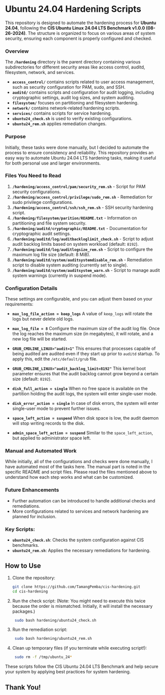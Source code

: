 # Ubuntu 24.04 Hardening Scripts

This repository is designed to automate the hardening process for **Ubuntu 24.04**, following the **CIS Ubuntu Linux 24.04 LTS Benchmark v1.0.0 (08-26-2024)**. The structure is organized to focus on various areas of system security, ensuring each component is properly configured and checked. 

### Overview

The **`/hardening`** directory is the parent directory containing various subdirectories for different security areas like access control, auditd, filesystem, network, and services.

- **`access_control/`** contains scripts related to user access management, such as security configuration for PAM, sudo, and SSH.
- **`auditd/`** contains scripts and configuration for audit logging, including cryptographic settings, audit log sizes, and system auditing.
- **`filesystem/`** focuses on partitioning and filesystem hardening.
- **`network/`** contains network-related hardening scripts.
- **`services/`** contains scripts for service hardening.
- **`ubuntu24_check.sh`** is used to verify existing configurations.
- **`ubuntu24_rem.sh`** applies remediation changes.

### Purpose

Initially, these tasks were done manually, but I decided to automate the process to ensure consistency and reliability. This repository provides an easy way to automate Ubuntu 24.04 LTS hardening tasks, making it useful for both personal use and larger environments.

### Files You Need to Read

1. **`/hardening/access_control/pam/security_rem.sh`** - Script for PAM security configurations.
2. **`/hardening/access_control/privilege/sudo_rem.sh`** - Remediation for sudo privilege configurations.
3. **`/hardening/access_control/ssh/ssh_rem.sh`** - SSH security hardening script.
4. **`/hardening/filesystem/parition/README.txt`** - Information on partitioning and file system security.
5. **`/hardening/auditd/cryptographic/README.txt`** - Documentation for cryptographic audit settings.
6. **`/hardening/auditd/log/auditbackloglimit_check.sh`** - Script to adjust audit backlog limits based on system workload (default: `8192`).
7. **`/hardening/auditd/log/auditlogsize_rem.sh`** - Script to configure the maximum log file size (default: 8 MiB).
8. **`/hardening/auditd/system/auditsystemdisable_rem.sh`** - Remediation script to disable system auditing (currently set to single).
9. **`/hardening/auditd/system/auditsystem_warn.sh`** - Script to manage audit system warnings (currently in suspend mode).

### Configuration Details

These settings are configurable, and you can adjust them based on your requirements:

- **`max_log_file_action = keep_logs`**
  A value of `keep_logs` will rotate the logs but never delete old logs.

- **`max_log_file = 8`**
  Configure the maximum size of the audit log file. Once the log reaches the maximum size (in megabytes), it will rotate, and a new log file will be started.

- **`GRUB_CMDLINE_LINUX="audit=1"`**
  This ensures that processes capable of being audited are audited even if they start up prior to `auditd` startup. To apply this, edit the `/etc/default/grub` file.

- **`GRUB_CMDLINE_LINUX="audit_backlog_limit=8192"`**
  This kernel boot parameter ensures that the audit backlog cannot grow beyond a certain size (default: `8192`).

- **`disk_full_action = single`**
  When no free space is available on the partition holding the audit logs, the system will enter single-user mode.

- **`disk_error_action = single`**
  In case of disk errors, the system will enter single-user mode to prevent further issues.

- **`space_left_action = suspend`**
  When disk space is low, the audit daemon will stop writing records to the disk.

- **`admin_space_left_action = suspend`**
  Similar to the `space_left_action`, but applied to administrator space left.

### Manual and Automated Work

While initially, all of the configurations and checks were done manually, I have automated most of the tasks here. The manual part is noted in the specific README and script files. Please read the files mentioned above to understand how each step works and what can be customized.

### Future Enhancements

- Further automation can be introduced to handle additional checks and remediations.
- More configurations related to services and network hardening are planned for inclusion.


### Key Scripts:
- **`ubuntu24_check.sh`**: Checks the system configuration against CIS benchmarks.
- **`ubuntu24_rem.sh`**: Applies the necessary remediations for hardening.

## How to Use

1. Clone the repository:
   ```bash
   git clone https://github.com/TamangPemba/cis-hardening.git
   cd cis-hardening
   ```

2. Run the check script: (Note: You might need to execute this twice because the order is mismatched. Initially, it will install the necessary packages.) 
   ```bash
    sudo bash hardening/ubuntu24_check.sh 
   ```
3. Run the remediation script:
   ```bash
    sudo bash hardening/ubuntu24_rem.sh
   ```

5. Clean up temporary files (if you terminate while executing script!):
   ```bash
    sudo rm -f /tmp/ubuntu_24*
   ```

These scripts follow the CIS Ubuntu 24.04 LTS Benchmark and help secure your system by applying best practices for system hardening.

## Thank You! 
